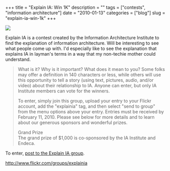 +++
title = "Explain IA: Win 1K"
description = ""
tags = ["contests", "information architecture"]
date = "2010-01-13"
categories = ["blog"]
slug = "explain-ia-win-1k"
+++



  <div class="notebook-screenshot"><a href="http://www.flickr.com/groups/explainia"><img src="http://media.konigi.com/bluga/wt4b4dee19d4b63_large.jpg"/></a></div><p>Explain IA is a contest created by the Information Architecture Institute to find the explanation of information architecture. Will be interesting to see what people come up with. I'd especially like to see the explanation that explains IA in layman's terms in a way that my non-techie mother could understand.</p>

<p><blockquote>What is it? Why is it important? What does it mean to you? Some folks may offer a definition in 140 characters or less, while others will use this opportunity to tell a story (using text, pictures, audio, and/or video) about their relationship to IA. Anyone can enter, but only IA Institute members can vote for the winners.</p>

<p>To enter, simply join this group, upload your entry to your Flickr account, add the &quot;explainia&quot; tag, and then select &quot;send to group&quot; from the menu options above your entry. Entries must be received by February 11, 2010. Please see below for more details and to learn about our generous sponsors and wonderful prizes.</p>

<p>Grand Prize<br />
The grand prize of $1,000 is co-sponsored by the IA Institute and Endeca.</blockquote></p>

<p>To enter, <a href="http://www.flickr.com/groups/explainia">post to the Explain IA group</a>.</p>

    
  <a href="http://www.flickr.com/groups/explainia">http://www.flickr.com/groups/explainia</a>
